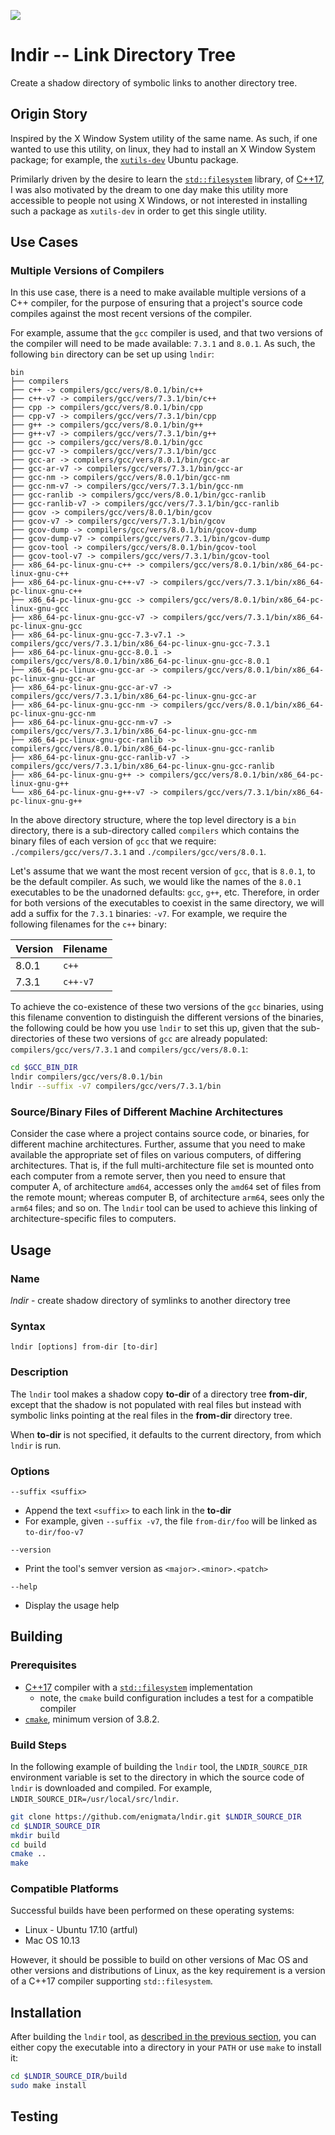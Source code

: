 ![](https://github.com/enigmata/lndir/workflows/Build%20and%20test/badge.svg)

# lndir -- Link Directory Tree

Create a shadow directory of symbolic links to another directory tree.

## Origin Story

Inspired by the X Window System utility of the same name. As such,
if one wanted to use this utility, on linux, they had to install
an X Window System package; for example, the
[`xutils-dev`](https://packages.ubuntu.com/artful/amd64/xutils-dev/filelist)
Ubuntu package.

Primilarly driven by the desire to learn the
[`std::filesystem`](http://en.cppreference.com/w/cpp/filesystem)
library, of [C++17](https://en.wikipedia.org/wiki/C%2B%2B17), I
was also motivated by the dream to one day make this utility
more accessible to people not using X Windows, or not interested
in installing such a package as `xutils-dev` in order to get
this single utility.

## Use Cases

### Multiple Versions of Compilers

In this use case, there is a need to make available multiple versions
of a C++ compiler, for the purpose of ensuring that a project's
source code compiles against the most recent versions of the compiler.

For example, assume that the `gcc` compiler is used, and that two
versions of the compiler will need to be made available: `7.3.1` and
`8.0.1`. As such, the following `bin` directory can be set up using `lndir`:

```
bin
├── compilers
├── c++ -> compilers/gcc/vers/8.0.1/bin/c++
├── c++-v7 -> compilers/gcc/vers/7.3.1/bin/c++
├── cpp -> compilers/gcc/vers/8.0.1/bin/cpp
├── cpp-v7 -> compilers/gcc/vers/7.3.1/bin/cpp
├── g++ -> compilers/gcc/vers/8.0.1/bin/g++
├── g++-v7 -> compilers/gcc/vers/7.3.1/bin/g++
├── gcc -> compilers/gcc/vers/8.0.1/bin/gcc
├── gcc-v7 -> compilers/gcc/vers/7.3.1/bin/gcc
├── gcc-ar -> compilers/gcc/vers/8.0.1/bin/gcc-ar
├── gcc-ar-v7 -> compilers/gcc/vers/7.3.1/bin/gcc-ar
├── gcc-nm -> compilers/gcc/vers/8.0.1/bin/gcc-nm
├── gcc-nm-v7 -> compilers/gcc/vers/7.3.1/bin/gcc-nm
├── gcc-ranlib -> compilers/gcc/vers/8.0.1/bin/gcc-ranlib
├── gcc-ranlib-v7 -> compilers/gcc/vers/7.3.1/bin/gcc-ranlib
├── gcov -> compilers/gcc/vers/8.0.1/bin/gcov
├── gcov-v7 -> compilers/gcc/vers/7.3.1/bin/gcov
├── gcov-dump -> compilers/gcc/vers/8.0.1/bin/gcov-dump
├── gcov-dump-v7 -> compilers/gcc/vers/7.3.1/bin/gcov-dump
├── gcov-tool -> compilers/gcc/vers/8.0.1/bin/gcov-tool
├── gcov-tool-v7 -> compilers/gcc/vers/7.3.1/bin/gcov-tool
├── x86_64-pc-linux-gnu-c++ -> compilers/gcc/vers/8.0.1/bin/x86_64-pc-linux-gnu-c++
├── x86_64-pc-linux-gnu-c++-v7 -> compilers/gcc/vers/7.3.1/bin/x86_64-pc-linux-gnu-c++
├── x86_64-pc-linux-gnu-gcc -> compilers/gcc/vers/8.0.1/bin/x86_64-pc-linux-gnu-gcc
├── x86_64-pc-linux-gnu-gcc-v7 -> compilers/gcc/vers/7.3.1/bin/x86_64-pc-linux-gnu-gcc
├── x86_64-pc-linux-gnu-gcc-7.3-v7.1 -> compilers/gcc/vers/7.3.1/bin/x86_64-pc-linux-gnu-gcc-7.3.1
├── x86_64-pc-linux-gnu-gcc-8.0.1 -> compilers/gcc/vers/8.0.1/bin/x86_64-pc-linux-gnu-gcc-8.0.1
├── x86_64-pc-linux-gnu-gcc-ar -> compilers/gcc/vers/8.0.1/bin/x86_64-pc-linux-gnu-gcc-ar
├── x86_64-pc-linux-gnu-gcc-ar-v7 -> compilers/gcc/vers/7.3.1/bin/x86_64-pc-linux-gnu-gcc-ar
├── x86_64-pc-linux-gnu-gcc-nm -> compilers/gcc/vers/8.0.1/bin/x86_64-pc-linux-gnu-gcc-nm
├── x86_64-pc-linux-gnu-gcc-nm-v7 -> compilers/gcc/vers/7.3.1/bin/x86_64-pc-linux-gnu-gcc-nm
├── x86_64-pc-linux-gnu-gcc-ranlib -> compilers/gcc/vers/8.0.1/bin/x86_64-pc-linux-gnu-gcc-ranlib
├── x86_64-pc-linux-gnu-gcc-ranlib-v7 -> compilers/gcc/vers/7.3.1/bin/x86_64-pc-linux-gnu-gcc-ranlib
├── x86_64-pc-linux-gnu-g++ -> compilers/gcc/vers/8.0.1/bin/x86_64-pc-linux-gnu-g++
└── x86_64-pc-linux-gnu-g++-v7 -> compilers/gcc/vers/7.3.1/bin/x86_64-pc-linux-gnu-g++
```

In the above directory structure, where the top level directory is a `bin`
directory, there is a sub-directory called `compilers` which contains the
binary files of each version of `gcc` that we require:
`./compilers/gcc/vers/7.3.1` and `./compilers/gcc/vers/8.0.1`.

Let's assume that we want the most recent version of `gcc`, that is `8.0.1`,
to be the default compiler. As such, we would like the names of the `8.0.1`
executables to be the unadorned defaults:  `gcc`, `g++`, etc. Therefore,
in order for both versions of the executables to coexist in the same directory,
we will add a suffix for the `7.3.1` binaries: `-v7`. For example, we require
the following filenames for the `c++` binary:

Version | Filename
--------|---------
8.0.1   | `c++`
7.3.1   | `c++-v7`

To achieve the co-existence of these two versions of the `gcc` binaries,
using this filename convention to distinguish the different versions of
the binaries, the following could be how you use `lndir` to set this
up, given that the sub-directories of these two versions of `gcc` are
already populated:  `compilers/gcc/vers/7.3.1` and `compilers/gcc/vers/8.0.1`:

```bash
cd $GCC_BIN_DIR
lndir compilers/gcc/vers/8.0.1/bin
lndir --suffix -v7 compilers/gcc/vers/7.3.1/bin
```

### Source/Binary Files of Different Machine Architectures

Consider the case where a project contains source code, or binaries, for
different machine architectures. Further, assume that you need to make
available the appropriate set of files on various computers, of differing
architectures. That is, if the full multi-architecture file set is mounted
onto each computer from a remote server, then you need to ensure that
computer A, of architecture `amd64`, accesses only the `amd64` set of files
from the remote mount; whereas computer B, of architecture `arm64`, sees
only the `arm64` files; and so on. The `lndir` tool can be used to achieve
this linking of architecture-specific files to computers.

## Usage

### Name

_lndir_ - create shadow directory of symlinks to another directory tree

### Syntax

```
lndir [options] from-dir [to-dir]
```

### Description

The `lndir` tool makes a shadow copy **to-dir** of a directory tree
**from-dir**, except that the shadow is not populated with real files
but instead with symbolic links pointing at the real files in the
**from-dir** directory tree.

When **to-dir** is not specified, it defaults to the current directory,
from which `lndir` is run.

### Options

`--suffix <suffix>`

* Append the text `<suffix>` to each link in the **to-dir**
* For example, given `--suffix -v7`, the file `from-dir/foo` will be linked as `to-dir/foo-v7`

`--version`

* Print the tool's semver version as `<major>.<minor>.<patch>`

`--help`

* Display the usage help

## Building

### Prerequisites

* [C++17](https://en.wikipedia.org/wiki/C%2B%2B17) compiler with a [`std::filesystem`](http://en.cppreference.com/w/cpp/filesystem) implementation
    * note, the `cmake` build configuration includes a test for a compatible compiler
* [`cmake`](https://cmake.org), minimum version of 3.8.2.

### Build Steps

In the following example of building the `lndir` tool, the `LNDIR_SOURCE_DIR`
environment variable is set to the directory in which the source code of
`lndir` is downloaded and compiled. For example, `LNDIR_SOURCE_DIR=/usr/local/src/lndir`.

```bash
git clone https://github.com/enigmata/lndir.git $LNDIR_SOURCE_DIR
cd $LNDIR_SOURCE_DIR
mkdir build
cd build
cmake ..
make
```

### Compatible Platforms

Successful builds have been performed on these operating systems:

* Linux - Ubuntu 17.10 (artful)
* Mac OS 10.13

However, it should be possible to build on other versions of Mac OS and
other versions and distributions of Linux, as the key requirement is
a version of a C++17 compiler supporting `std::filesystem`.

## Installation

After building the `lndir` tool, as [described in the previous section](#build-steps),
you can either copy the executable into a directory in your `PATH` or use
`make` to install it:

```bash
cd $LNDIR_SOURCE_DIR/build
sudo make install
```

## Testing

